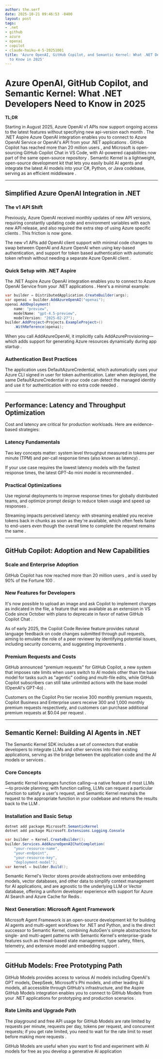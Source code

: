 ```yaml
---
author: the.serf
date: 2025-10-21 09:46:53 -0400
layout: post
tags:
- .net
- github
- azure
- openai
- copilot
- claude-haiku-4-5-20251001
title: 'Azure OpenAI, GitHub Copilot, and Semantic Kernel: What .NET Developers Need
  to Know in 2025'
---
```

# Azure OpenAI, GitHub Copilot, and Semantic Kernel: What .NET Developers Need to Know in 2025

**TL;DR**


Starting in August 2025, Azure OpenAI v1 APIs now support ongoing access to the latest features without specifying new api-version each month
. 
The .NET Aspire Azure OpenAI integration enables you to connect to Azure OpenAI Service or OpenAI's API from your .NET applications
. 
GitHub Copilot has reached more than 20 million users
, and 
Microsoft is open-sourcing GitHub Copilot Chat in VS Code, with AI-powered capabilities now part of the same open-source repository
. 
Semantic Kernel is a lightweight, open-source development kit that lets you easily build AI agents and integrate the latest AI models into your C#, Python, or Java codebase, serving as an efficient middleware
.

---

## Simplified Azure OpenAI Integration in .NET

### The v1 API Shift


Previously, Azure OpenAI received monthly updates of new API versions, requiring constantly updating code and environment variables with each new API release, and also required the extra step of using Azure specific clients
. This friction is now gone.


The new v1 APIs add OpenAI client support with minimal code changes to swap between OpenAI and Azure OpenAI when using key-based authentication, and support for token based authentication with automatic token refresh without needing a separate Azure OpenAI client
.

### Quick Setup with .NET Aspire


The .NET Aspire Azure OpenAI integration enables you to connect to Azure OpenAI Service from your .NET applications
. Here's a minimal example:

```csharp
var builder = DistributedApplication.CreateBuilder(args);
var openai = builder.AddAzureOpenAI("openai");
openai.AddDeployment(
    name: "preview",
    modelName: "gpt-4.5-preview",
    modelVersion: "2025-02-27");
builder.AddProject<Projects.ExampleProject>()
    .WithReference(openai);
```


When you call AddAzureOpenAI, it implicitly calls AddAzureProvisioning—which adds support for generating Azure resources dynamically during app startup
.

### Authentication Best Practices


The application uses DefaultAzureCredential, which automatically uses your Azure CLI signed in user for token authentication. Later when deployed, the same DefaultAzureCredential in your code can detect the managed identity and use it for authentication with no extra code needed
.

---

## Performance: Latency and Throughput Optimization

Cost and latency are critical for production workloads. Here are evidence-based strategies:

### Latency Fundamentals


Two key concepts matter: system level throughput measured in tokens per minute (TPM) and per-call response times (also known as latency)
.


If your use case requires the lowest latency models with the fastest response times, the latest GPT-4o mini model is recommended
.

### Practical Optimizations


Use regional deployments to improve response times for globally distributed teams, and optimize prompt design to reduce token usage and speed up responses
.


Streaming impacts perceived latency: with streaming enabled you receive tokens back in chunks as soon as they're available, which often feels faster to end-users even though the overall time to complete the request remains the same
.

---

## GitHub Copilot: Adoption and New Capabilities

### Scale and Enterprise Adoption


GitHub Copilot has now reached more than 20 million users
, and 
is used by 90% of the Fortune 100
.

### New Features for Developers


It's now possible to upload an image and ask Copilot to implement changes as indicated in the file, a feature that was available as an extension in VS Code since October with plans to deprecate in favor of native GitHub Copilot Chat
.


As of early 2025, the Copilot Code Review feature provides natural language feedback on code changes submitted through pull requests, aiming to emulate the role of a peer reviewer by identifying potential issues, including security concerns, and suggesting improvements
.

### Premium Requests and Costs


GitHub announced "premium requests" for GitHub Copilot, a new system that imposes rate limits when users switch to AI models other than the base model for tasks such as "agentic" coding and multi-file edits, while GitHub Copilot subscribers can still take unlimited actions with the base model (OpenAI's GPT-4o)
.


Customers on the Copilot Pro tier receive 300 monthly premium requests, Copilot Business and Enterprise users receive 300 and 1,000 monthly premium requests respectively, and customers can purchase additional premium requests at $0.04 per request
.

---

## Semantic Kernel: Building AI Agents in .NET


The Semantic Kernel SDK includes a set of connectors that enable developers to integrate LLMs and other services into their existing applications, serving as the bridge between the application code and the AI models or services
.

### Core Concepts


Semantic Kernel leverages function calling—a native feature of most LLMs—to provide planning; with function calling, LLMs can request a particular function to satisfy a user's request, and Semantic Kernel marshals the request to the appropriate function in your codebase and returns the results back to the LLM
.

### Installation and Basic Setup

```csharp
dotnet add package Microsoft.SemanticKernel
dotnet add package Microsoft.Extensions.Logging.Console

var builder = Kernel.CreateBuilder();
builder.Services.AddAzureOpenAIChatCompletion(
    "your-resource-name",
    "your-endpoint",
    "your-resource-key",
    "deployment-model");
var kernel = builder.Build();
```


Semantic Kernel's Vector stores provide abstractions over embedding models, vector databases, and other data to simplify context management for AI applications, and are agnostic to the underlying LLM or Vector database, offering a uniform developer experience with support for Azure AI Search and Azure Cache for Redis
.

### Next Generation: Microsoft Agent Framework


Microsoft Agent Framework is an open-source development kit for building AI agents and multi-agent workflows for .NET and Python, and is the direct successor to Semantic Kernel, combining AutoGen's simple abstractions for single- and multi-agent patterns with Semantic Kernel's enterprise-grade features such as thread-based state management, type safety, filters, telemetry, and extensive model and embedding support
.

---

## GitHub Models: Free Prototyping Path


GitHub Models provides access to various AI models including OpenAI's GPT models, DeepSeek, Microsoft's Phi models, and other leading AI models, all accessible through GitHub's infrastructure, and the Aspire GitHub Models integration enables you to connect to GitHub Models from your .NET applications for prototyping and production scenarios
.

### Rate Limits and Upgrade Path


The playground and free API usage for GitHub Models are rate limited by requests per minute, requests per day, tokens per request, and concurrent requests; if you get rate limited, you need to wait for the rate limit to reset before making more requests
.


GitHub Models are useful when you want to find and experiment with AI models for free as you develop a generative AI application
